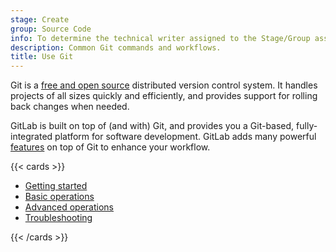 ```yaml
---
stage: Create
group: Source Code
info: To determine the technical writer assigned to the Stage/Group associated with this page, see https://handbook.gitlab.com/handbook/product/ux/technical-writing/#assignments
description: Common Git commands and workflows.
title: Use Git
---
```


Git is a [free and open source](https://git-scm.com/about/free-and-open-source)
distributed version control system. It handles projects of all sizes quickly and
efficiently, and provides support for rolling back changes when needed.

GitLab is built on top of (and with) Git, and provides you a Git-based, fully-integrated
platform for software development. GitLab adds many powerful
[features](https://about.gitlab.com/features/) on top of Git to enhance your workflow.

{{< cards >}}

- [Getting started](get_started.md)
- [Basic operations](basics.md)
- [Advanced operations](advanced.md)
- [Troubleshooting](troubleshooting_git.md)

{{< /cards >}}
